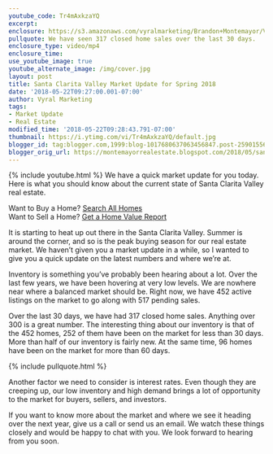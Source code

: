 ```yaml
---
youtube_code: Tr4mAxkzaYQ
excerpt:
enclosure: https://s3.amazonaws.com/vyralmarketing/Brandon+Montemayor/Videos/Santa+Clarita+Valley+Market+Update+for+Spring+2018.mp4
pullquote: We have seen 317 closed home sales over the last 30 days.
enclosure_type: video/mp4
enclosure_time:
use_youtube_image: true
youtube_alternate_image: /img/cover.jpg
layout: post
title: Santa Clarita Valley Market Update for Spring 2018
date: '2018-05-22T09:27:00.001-07:00'
author: Vyral Marketing
tags:
- Market Update
- Real Estate
modified_time: '2018-05-22T09:28:43.791-07:00'
thumbnail: https://i.ytimg.com/vi/Tr4mAxkzaYQ/default.jpg
blogger_id: tag:blogger.com,1999:blog-1017680637063456847.post-2590155695437035919
blogger_orig_url: https://montemayorrealestate.blogspot.com/2018/05/santa-clarita-valley-market-update-for.html
---
```

{% include youtube.html %}
We have a quick market update for you today. Here is what you should know about the current state of Santa Clarita Valley real estate.

<div class="post-cta">
Want to Buy a Home? <a href="http://myscvhomefinder.com/search#?q_limit=36&q_prioritize=agents.0.id=F207098400%7Coffice.id=FF7000252&mlsId=347&status=1%7C3&q_sort=createdAt-&q_offset=0" target="_blank">Search All Homes</a><br>
Want to Sell a Home? <a href="http://myscvhomefinder.com/home_value" target="_blank">Get a Home Value Report</a>
</div>

It is starting to heat up out there in the Santa Clarita Valley. Summer is around the corner, and so is the peak buying season for our real estate market. We haven’t given you a market update in a while, so I wanted to give you a quick update on the latest numbers and where we’re at.

Inventory is something you’ve probably been hearing about a lot. Over the last few years, we have been hovering at very low levels. We are nowhere near where a balanced market should be. Right now, we have 452 active listings on the market to go along with 517 pending sales.

Over the last 30 days, we have had 317 closed home sales. Anything over 300 is a great number. The interesting thing about our inventory is that of the 452 homes, 252 of them have been on the market for less than 30 days. More than half of our inventory is fairly new. At the same time, 96 homes have been on the market for more than 60 days.

{% include pullquote.html %}

Another factor we need to consider is interest rates. Even though they are creeping up, our low inventory and high demand brings a lot of opportunity to the market for buyers, sellers, and investors.

If you want to know more about the market and where we see it heading over the next year, give us a call or send us an email. We watch these things closely and would be happy to chat with you. We look forward to hearing from you soon.
